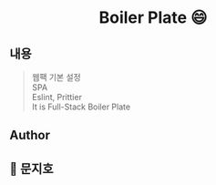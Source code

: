 <h1 align="center">Boiler Plate 😄</h1>

## 내용

> 웹팩 기본 설정  
> SPA  
> Eslint, Prittier  
> It is Full-Stack Boiler Plate

## Author
👤 **문지호** 
---

